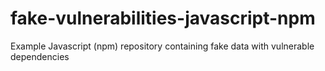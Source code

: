 # fake-vulnerabilities-javascript-npm
Example Javascript (npm) repository containing fake data with vulnerable dependencies
